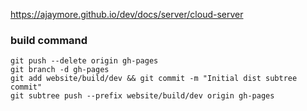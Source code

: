 https://ajaymore.github.io/dev/docs/server/cloud-server

### build command

```
git push --delete origin gh-pages
git branch -d gh-pages
git add website/build/dev && git commit -m "Initial dist subtree commit"
git subtree push --prefix website/build/dev origin gh-pages
```
